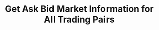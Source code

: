 ---
title: Get Ask Bid Market Information for All Trading Pairs
position_number: 19
type: get
description: /v1/future-u/market/public/q/ticker/books
parameters:
content_markdown: Note：This method does not require a signature.
left_code_blocks:
    -
        code_block: "public void getTickerBokk() {\r\n\tString text = HttpUtil.get(URL + \"/data/api//v1/future-u/market/public/q/ticker/books?symbol=btc_usdt\");\r\n\tSystem.out.println(text);\r\n}"
        title: Java
        language: java
right_code_blocks:
    - code_block: |-
        {
         "msgInfo": {
            "code": "",
            "msg": ""
          },
          "msg": "",
          "data": [
            {
              "ap": "", //ask price
              "aq": "", //ask amount
              "bp": "", //bid price
              "bq": "", //bid amount
              "s": "", //Trading pair
              "t": 0 //Time
            }
          ],
          "code": 200
        }
      title: Response
      language: json
---